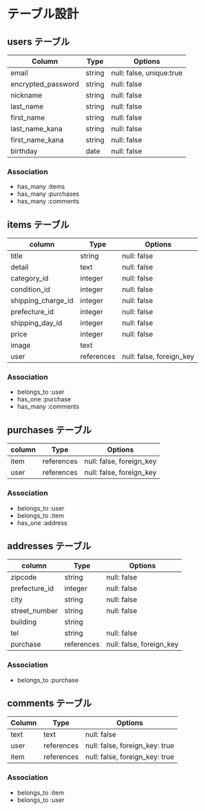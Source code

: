 # テーブル設計

## users テーブル

| Column             | Type   | Options                  |
| ------------------ | ------ | ------------------------ |
| email              | string | null: false, unique:true |
| encrypted_password | string | null: false              |
| nickname           | string | null: false              |
| last_name        | string | null: false              |
| first_name          | string | null: false              |
| last_name_kana   | string | null: false              |
| first_name_kana     | string | null: false              |
| birthday           | date   | null: false              |

### Association

- has_many :items
- has_many :purchases
- has_many :comments

## items テーブル

| column             | Type        | Options                   |  
|--------------------|-------------|---------------------------|
| title              | string      | null: false               |  
| detail             | text        | null: false               |  
| category_id        | integer     | null: false               |
| condition_id       | integer     | null: false               |
| shipping_charge_id | integer     | null: false               |
  | prefecture_id      | integer     | null: false               |
| shipping_day_id   | integer     | null: false               |
| price              | integer     | null: false               |
| image             | text        |                |
| user               | references  | null: false, foreign_key  |


### Association

- belongs_to :user
- has_one :purchase
- has_many :comments


## purchases テーブル

| column             | Type        | Options                   |  
|--------------------|-------------|---------------------------|
| item               | references  | null: false, foreign_key  |  
| user               | references  | null: false, foreign_key  |

### Association

- belongs_to :user
- belongs_to :item
- has_one :address


## addresses テーブル

| column             | Type        | Options                   |  
|--------------------|-------------|---------------------------|
| zipcode            | string      | null: false               |  
| prefecture_id      | integer     | null: false               |
| city               | string      | null: false               |
| street_number      | string      | null: false               |
| building           | string      |                           |
| tel                | string      | null: false               |
| purchase           | references  | null: false, foreign_key  |  

### Association

- belongs_to :purchase


## comments テーブル

| Column    | Type       | Options                        |
| --------- | ---------- | ------------------------------ |
| text      | text       | null: false                    |
| user      | references | null: false, foreign_key: true |
| item      | references | null: false, foreign_key: true |

### Association

- belongs_to :item
- belongs_to :user
